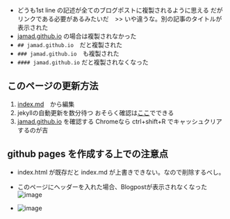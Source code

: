 <link rel="stylesheet" type="text/css" href="/assets/css/theme.css">

* どうも1st line の記述が全てのブログポストに複製されるように思える  だがリンクである必要があるみたいだ　>> いや違うな。別の記事のタイトルが表示された
* [jamad.github.io](https://jamad.github.io/) の場合は複製されなかった
* `## jamad.github.io`　だと複製された
* `### jamad.github.io`　も複製された
* `#### jamad.github.io` だと複製されなくなった


## このページの更新方法 
1. [index.md](https://github.com/jamad/jamad.github.io/edit/master/index.md)　から編集
2. jekyllの自動更新を数分待つ おそらく確認は[ここ](https://github.com/jamad/jamad.github.io/actions)でできる
3. [jamad.github.io](https://jamad.github.io/) を確認する Chromeなら ctrl+shift+R でキャッシュクリアするのが吉


## github pages を作成する上での注意点
* index.html が既存だと index.md が上書きできない。なので削除するべし。


* このページにヘッダーを入れた場合、Blogpostが表示されなくなった
![image](https://github.com/jamad/jamad.github.io/assets/949913/c4d90cbb-de74-4eb8-932b-76633230b5dd)

* ![image](https://github.com/jamad/jamad.github.io/assets/949913/173199b6-f8c8-49e8-ac17-faaf83bc5204)
 


